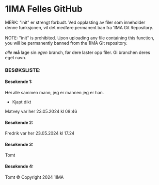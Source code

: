# 1IMA Felles GitHub

MERK: "init" er strengt forbudt. Ved opplasting av filer som inneholder denne funksjonen, vil det medføre permanent ban fra 1IMA Git Repository.
<br>
<br>
NOTE: "init" is prohibited. Upon uploading any file containing this function, you will be permanently banned from the 1IMA Git repository.
<br>

_alle_ __må__ lage sin _egen_ branch, før dere laster opp filer. Gi branchen deres eget navn.

### BESØKSLISTE:
#### Besøkende 1:
Hei alle sammen mann, jeg er mannen jeg er han.
- Kjapt dikt

Matvey var her 23.05.2024 kl 08:46
#### Besøkende 2:
Fredrik var her 23.05.2024 kl 17.24
#### Besøkende 3:
Tomt
#### Besøkende 4:
Tomt
© Copyright 2024 1IMA 

